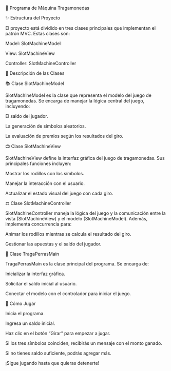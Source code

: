 🎰 Programa de Máquina Tragamonedas

✨ Estructura del Proyecto

El proyecto está dividido en tres clases principales que implementan el patrón MVC. Estas clases son:

Model: SlotMachineModel

View: SlotMachineView

Controller: SlotMachineController

🎯 Descripción de las Clases

📚 Clase SlotMachineModel

SlotMachineModel es la clase que representa el modelo del juego de tragamonedas. Se encarga de manejar la lógica central del juego, incluyendo:

El saldo del jugador.

La generación de símbolos aleatorios.

La evaluación de premios según los resultados del giro.

📺 Clase SlotMachineView

SlotMachineView define la interfaz gráfica del juego de tragamonedas. Sus principales funciones incluyen:

Mostrar los rodillos con los símbolos.

Manejar la interacción con el usuario.

Actualizar el estado visual del juego con cada giro.

⚖️ Clase SlotMachineController

SlotMachineController maneja la lógica del juego y la comunicación entre la vista (SlotMachineView) y el modelo (SlotMachineModel). Además, implementa concurrencia para:

Animar los rodillos mientras se calcula el resultado del giro.

Gestionar las apuestas y el saldo del jugador.

🎡 Clase TragaPerrasMain

TragaPerrasMain es la clase principal del programa. Se encarga de:

Inicializar la interfaz gráfica.

Solicitar el saldo inicial al usuario.

Conectar el modelo con el controlador para iniciar el juego.

🎲 Cómo Jugar

Inicia el programa.

Ingresa un saldo inicial.

Haz clic en el botón “Girar” para empezar a jugar.

Si los tres símbolos coinciden, recibirás un mensaje con el monto ganado.

Si no tienes saldo suficiente, podrás agregar más.

¡Sigue jugando hasta que quieras detenerte!

